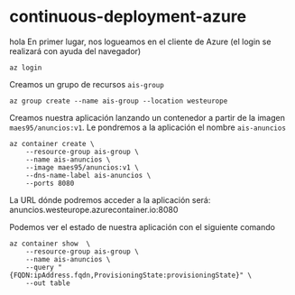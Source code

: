 # continuous-deployment-azure
hola
En primer lugar, nos logueamos en el cliente de Azure (el login se realizará con ayuda del navegador) 
```
az login
```

Creamos un grupo de recursos `ais-group`
```
az group create --name ais-group --location westeurope
```

Creamos nuestra aplicación lanzando un contenedor a partir de la imagen `maes95/anuncios:v1`. Le pondremos a la aplicación el nombre `ais-anuncios`

```
az container create \
    --resource-group ais-group \
    --name ais-anuncios \
    --image maes95/anuncios:v1 \
    --dns-name-label ais-anuncios \
    --ports 8080
```

La URL dónde podremos acceder a la aplicación será: anuncios.westeurope.azurecontainer.io:8080

Podemos ver el estado de nuestra aplicación con el siguiente comando
```
az container show  \
    --resource-group ais-group \
    --name ais-anuncios \
    --query "{FQDN:ipAddress.fqdn,ProvisioningState:provisioningState}" \
    --out table
```

